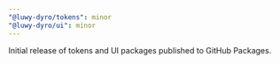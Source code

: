 ```yaml
---
"@luwy-dyro/tokens": minor
"@luwy-dyro/ui": minor
---
```


Initial release of tokens and UI packages published to GitHub Packages.
